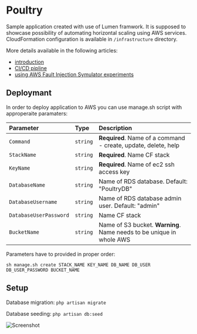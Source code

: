 # Poultry

Sample application created with use of Lumen framwork. It is supposed to showcase possibility of automating horizontal scaling using AWS services. CloudFormation configuration is available in `/infrastructure` directory.

More details available in the following articles:
- [introduction](https://medium.com/@j.kapuscik2/autoscale-your-website-in-5-minutes-or-less-3c47f6483b72)
- [CI/CD pipline](https://medium.com/gitconnected/deployment-to-aws-auto-scaling-group-8585178cdc8a)
- [using AWS Fault Injection Symulator experiments](https://j-kapuscik2.medium.com/whats-aws-fault-injection-simulator-54edd298c904)

## Deploymant 

In order to deploy application to AWS you can use manage.sh script with approperaite paramaters:

| Parameter | Type | Description |
| :--- | :--- | :--- |
| `Command` | `string` | **Required**. Name of a command - create, update, delete, help |
| `StackName` | `string` | **Required**. Name CF stack |
| `KeyName` | `string` | **Required**. Name of ec2 ssh access key |
| `DatabaseName` | `string` | Name of RDS database. Default: "PoultryDB" |
| `DatabaseUsername` | `string` | Name of RDS database admin user. Default: "admin" |
| `DatabaseUserPassword` | `string` | Name CF stack |
| `BucketName` | `string` | Name of S3 bucket. **Warning**. Name needs to be unique in whole AWS |

Parameters have to provided in proper order:

```
sh manage.sh create STACK_NAME KEY_NAME DB_NAME DB_USER DB_USER_PASSWORD BUCKET_NAME
```

## Setup

Database migration:
`php artisan migrate`

Database seeding:
`php artisan db:seed`

![Screenshot](screenshot.png?raw=true "Screenshot")
